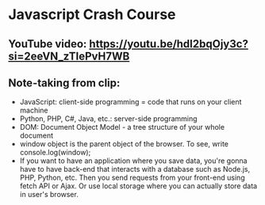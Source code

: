 # Javascript Crash Course

## YouTube video: https://youtu.be/hdI2bqOjy3c?si=2eeVN_zTIePvH7WB

## Note-taking from clip:
- JavaScript: client-side programming = code that runs on your client machine
- Python, PHP, C#, Java, etc.: server-side programming
- DOM: Document Object Model - a tree structure of your whole document
- window object is the parent object of the browser.
To see, write console.log(window);
- If you want to have an application where you save data, you're gonna have to have back-end that interacts with a database such as Node.js, PHP, Python, etc. Then you send requests from your front-end using fetch API or Ajax. Or use local storage where you can actually store data in user's browser.